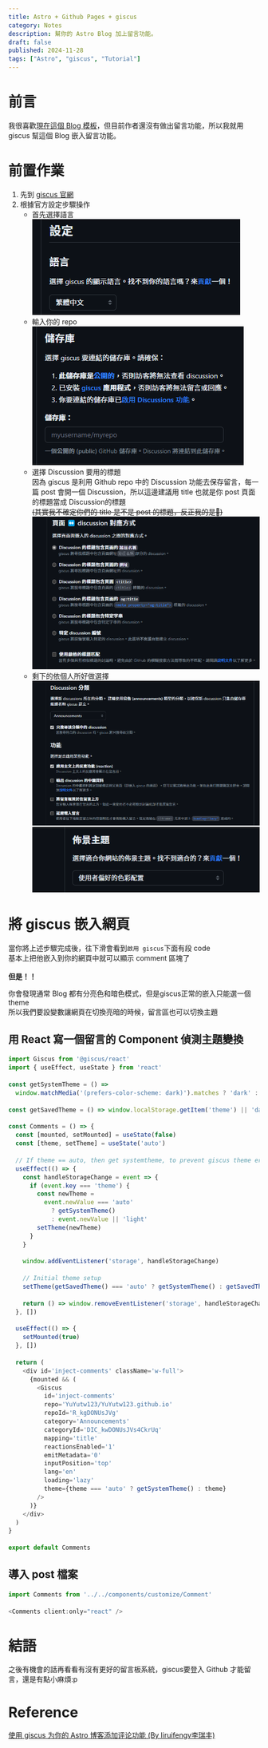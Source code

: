 ```yaml
---
title: Astro + Github Pages + giscus
category: Notes
description: 幫你的 Astro Blog 加上留言功能。
draft: false
published: 2024-11-28
tags: ["Astro", "giscus", "Tutorial"]
---
```


# 前言
我很喜歡[現在這個 Blog 模板](https://github.com/saicaca/fuwari)，但目前作者還沒有做出留言功能，所以我就用 giscus 幫這個 Blog 嵌入留言功能。

# 前置作業
1. 先到 [giscus 官網](https://giscus.app/zh-TW)
2. 根據官方設定步驟操作
    * 首先選擇語言 
    ![alt text](image.png)
    * 輸入你的 repo
    ![alt text](image-1.png)
    * 選擇 Discussion 要用的標題<br>
    因為 giscus 是利用 Github repo 中的 Discussion 功能去保存留言，每一篇 post 會開一個 Discussion，所以這邊建議用 title 也就是你 post 頁面的標題當成 Discussion的標題<br>
    ~~(其實我不確定你們的 title 是不是 post 的標題，反正我的是:poop:)~~
    ![alt text](image-2.png)
    * 剩下的依個人所好做選擇
    ![alt text](image-3.png)
    ![alt text](image-4.png)

# 將 giscus 嵌入網頁
當你將上述步驟完成後，往下滑會看到`啟用 giscus`下面有段 code <br>
基本上把他嵌入到你的網頁中就可以顯示 comment 區塊了 <br> <br>
**但是！！** <br>

你會發現通常 Blog 都有分亮色和暗色模式，但是giscus正常的嵌入只能選一個 theme <br>
所以我們要設變數讓網頁在切換亮暗的時候，留言區也可以切換主題 <br>

## 用 React 寫一個留言的 Component 偵測主題變換

```js
import Giscus from '@giscus/react'
import { useEffect, useState } from 'react'

const getSystemTheme = () =>
  window.matchMedia('(prefers-color-scheme: dark)').matches ? 'dark' : 'light'

const getSavedTheme = () => window.localStorage.getItem('theme') || 'dark'

const Comments = () => {
  const [mounted, setMounted] = useState(false)
  const [theme, setTheme] = useState('auto')

  // If theme == auto, then get systemtheme, to prevent giscus theme error
  useEffect(() => {
    const handleStorageChange = event => {
      if (event.key === 'theme') {
        const newTheme =
          event.newValue === 'auto'
            ? getSystemTheme()
            : event.newValue || 'light'
        setTheme(newTheme)
      }
    }

    window.addEventListener('storage', handleStorageChange)

    // Initial theme setup
    setTheme(getSavedTheme() === 'auto' ? getSystemTheme() : getSavedTheme())

    return () => window.removeEventListener('storage', handleStorageChange)
  }, [])

  useEffect(() => {
    setMounted(true)
  }, [])

  return (
    <div id='inject-comments' className='w-full'>
      {mounted && (
        <Giscus
          id='inject-comments'
          repo='YuYutw123/YuYutw123.github.io'
          repoId='R_kgDONUsJVg'
          category='Announcements'
          categoryId='DIC_kwDONUsJVs4CkrUq'
          mapping='title'
          reactionsEnabled='1'
          emitMetadata='0'
          inputPosition='top'
          lang='en'
          loading='lazy'
          theme={theme === 'auto' ? getSystemTheme() : theme}
        />
      )}
    </div>
  )
}

export default Comments

```

## 導入 post 檔案
```js
import Comments from '../../components/customize/Comment'

<Comments client:only="react" />
```

# 結語

之後有機會的話再看看有沒有更好的留言板系統，giscus要登入 Github 才能留言，還是有點小麻煩\:p

# Reference
[使用 giscus 为你的 Astro 博客添加评论功能 (By liruifengv李瑞丰)](https://juejin.cn/post/7359405432802607167)

